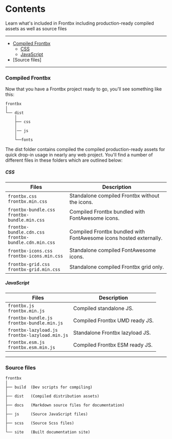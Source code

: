 # Contents

Learn what's included in Frontbx including production-ready compiled assets as well as source files

---

*	[Compiled Frontbx](#overview)
	*	[CSS](#css)
	*	[JavaScript](#javascript)
*	[Source files]

---

### Compiled Frontbx

Now that you have a Frontbx project ready to go, you'll see something like this:

```
frontbx
│ 
└── dist
	│ 
	├── css
	│
	│── js
	│ 	 
	└──fonts
```

The dist folder contains compiled the compiled production-ready assets for quick drop-in usage in nearly any web project. You'll find a number of different files in these folders which are outlined below:

##### CSS

| Files                                                    | Description                                                        |
|----------------------------------------------------------|--------------------------------------------------------------------|
| `frontbx.css`<br>`frontbx.min.css`                       | Standalone compiled Frontbx without the icons.                     |
| `frontbx-bundle.css`<br>`frontbx-bundle.min.css`         | Compiled Frontbx bundled with FontAwesome icons.                   |
| `frontbx-bundle.cdn.css`<br>`frontbx-bundle.cdn.min.css` | Compiled Frontbx bundled with FontAwesome icons hosted externally. |
| `frontbx-icons.css`<br>`frontbx-icons.min.css`           | Standalone compiled FontAwesome icons.                             |
| `frontbx-grid.css`<br>`frontbx-grid.min.css`             | Standalone compiled Frontbx grid only.                             |


##### JavaScript

| Files                                              | Description                     |
|----------------------------------------------------|---------------------------------|
| `frontbx.js`<br>`frontbx.min.js`                   | Compiled standalone JS.         |
| `frontbx-bundle.js`<br>`frontbx-bundle.min.js`     | Compiled Frontbx UMD ready JS.  |
| `frontbx-lazyload.js`<br>`frontbx-lazyload.min.js` | Standalone Frontbx lazyload JS. |
| `frontbx.esm.js`<br>`frontbx.esm.min.js`           | Compiled Frontbx ESM ready JS.  |

---

### Source files

```
frontbx
│ 
├── build  (Dev scripts for compiling)
│ 
├── dist   (Compiled distribution assets)
│ 
├── docs   (Markdown source files for documentation)
│ 
├── js     (Source JavaScript files)
│ 
├── scss   (Source Scss files)
│ 	 
└── site   (Built documentation site)
```
